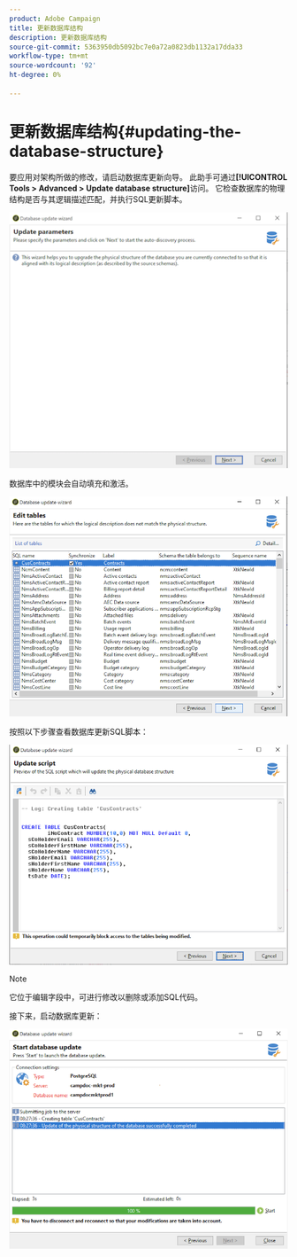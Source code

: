 ```yaml
---
product: Adobe Campaign
title: 更新数据库结构
description: 更新数据库结构
source-git-commit: 5363950db5092bc7e0a72a0823db1132a17dda33
workflow-type: tm+mt
source-wordcount: '92'
ht-degree: 0%

---
```


# 更新数据库结构{#updating-the-database-structure}

要应用对架构所做的修改，请启动数据库更新向导。 此助手可通过&#x200B;**[!UICONTROL Tools > Advanced > Update database structure]**&#x200B;访问。 它检查数据库的物理结构是否与其逻辑描述匹配，并执行SQL更新脚本。

![](assets/schema_update.png)

数据库中的模块会自动填充和激活。

![](assets/schema_update_select2.png)

按照以下步骤查看数据库更新SQL脚本：

![](assets/schema_update2.png)

>[!NOTE]
>
>它位于编辑字段中，可进行修改以删除或添加SQL代码。

接下来，启动数据库更新：

![](assets/schema_update3.png)
